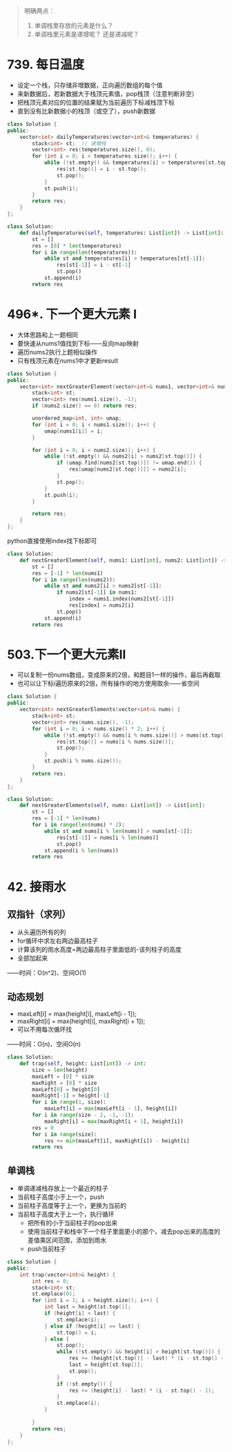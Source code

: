 > 明确两点：
>
> 1. 单调栈里存放的元素是什么？
> 2. 单调栈里元素是递增呢？ 还是递减呢？

# 739. 每日温度

- 设定一个栈，只存储非增数据，正向遍历数组的每个值
- 来新数据后，若新数据大于栈顶元素值，pop栈顶（注意判断非空）
- 把栈顶元素对应的位置的结果赋为当前遍历下标减栈顶下标
- 直到没有比新数据小的栈顶（或空了），push新数据

```c++
class Solution {
public:
    vector<int> dailyTemperatures(vector<int>& temperatures) {
        stack<int> st;  // 递增栈
        vector<int> res(temperatures.size(), 0);
        for (int i = 0; i < temperatures.size(); i++) {
            while (!st.empty() && temperatures[i] > temperatures[st.top()]) {
                res[st.top()] = i - st.top();
                st.pop();
            }
            st.push(i);
        }
        return res;
    }
};
```

```python
class Solution:
    def dailyTemperatures(self, temperatures: List[int]) -> List[int]:
        st = []
        res = [0] * len(temperatures)
        for i in range(len(temperatures)):
            while st and temperatures[i] > temperatures[st[-1]]:
                res[st[-1]] = i - st[-1]
                st.pop()
            st.append(i)
        return res
```

# 496*. 下一个更大元素 I

- 大体思路和上一题相同
- 要快速从nums1值找到下标——反向map映射
- 遍历nums2执行上题相似操作
- 只有栈顶元素在nums1中才更新result

```c++
class Solution {
public:
    vector<int> nextGreaterElement(vector<int>& nums1, vector<int>& nums2) {
        stack<int> st;
        vector<int> res(nums1.size(), -1);
        if (nums2.size() == 0) return res;

        unordered_map<int, int> umap;
        for (int i = 0; i < nums1.size(); i++) {
            umap[nums1[i]] = i;
        }

        for (int i = 0; i < nums2.size(); i++) {
            while (!st.empty() && nums2[i] > nums2[st.top()]) {
                if (umap.find(nums2[st.top()]) != umap.end()) {
                    res[umap[nums2[st.top()]]] = nums2[i];
                }
                st.pop();
            }
            st.push(i);
        }

        return res;
    }
};
```

python直接使用index找下标即可

```python
class Solution:
    def nextGreaterElement(self, nums1: List[int], nums2: List[int]) -> List[int]:
        st = []
        res = [-1] * len(nums1)
        for i in range(len(nums2)):
            while st and nums2[i] > nums2[st[-1]]:
                if nums2[st[-1]] in nums1:
                    index = nums1.index(nums2[st[-1]])
                    res[index] = nums2[i]
                st.pop()
            st.append(i)
        return res
```

# 503.下一个更大元素II

- 可以复制一份nums数组，变成原来的2倍，和题目1一样的操作，最后再截取
- 也可以让下标i遍历原来的2倍，所有操作i的地方使用取余——省空间

```c++
class Solution {
public:
    vector<int> nextGreaterElements(vector<int>& nums) {
        stack<int> st;
        vector<int> res(nums.size(), -1);
        for (int i = 0; i < nums.size() * 2; i++) {
            while (!st.empty() && nums[i % nums.size()] > nums[st.top()]) {
                res[st.top()] = nums[i % nums.size()];
                st.pop();
            }
            st.push(i % nums.size());
        }
        return res;
    }
};
```

```python
class Solution:
    def nextGreaterElements(self, nums: List[int]) -> List[int]:
        st = []
        res = [-1] * len(nums)
        for i in range(len(nums) * 2):
            while st and nums[i % len(nums)] > nums[st[-1]]:
                res[st[-1]] = nums[i % len(nums)]
                st.pop()
            st.append(i % len(nums))
        return res
```

# 42. 接雨水

## 双指针（求列）

- 从头遍历所有的列
- for循环中求左右两边最高柱子
- 计算该列的雨水高度=两边最高柱子里面低的-该列柱子的高度
- 全部加起来

——时间：O(n^2)、空间O(1)

## 动态规划

- maxLeft[i] = max(height[i], maxLeft[i - 1]);
- maxRight[i] = max(height[i], maxRight[i + 1]);
- 可以不用每次循环找

——时间：O(n)、空间O(n)

```python
class Solution:
    def trap(self, height: List[int]) -> int:
        size = len(height)
        maxLeft = [0] * size
        maxRight = [0] * size
        maxLeft[0] = height[0]
        maxRight[-1] = height[-1]
        for i in range(1, size):
            maxLeft[i] = max(maxLeft[i - 1], height[i])
        for i in range(size - 2, -1, -1):
            maxRight[i] = max(maxRight[i + 1], height[i])
        res = 0
        for i in range(size):
            res += min(maxLeft[i], maxRight[i]) - height[i]
        return res
```

## 单调栈

- 单调递减栈存放上一个最近的柱子
- 当前柱子高度小于上一个，push
- 当前柱子高度等于上一个，更换为当前的
- 当前柱子高度大于上一个，执行循环
  - 把所有的小于当前柱子的pop出来
  - 使用当前柱子和栈中下一个柱子里面更小的那个，减去pop出来的高度的差值乘区间范围，添加到雨水
  - push当前柱子

```c++
class Solution {
public:
    int trap(vector<int>& height) {
        int res = 0;
        stack<int> st;
        st.emplace(0);
        for (int i = 1; i < height.size(); i++) {
            int last = height[st.top()];
            if (height[i] < last) {
                st.emplace(i);
            } else if (height[i] == last) {
                st.top() = i;
            } else {
                st.pop();
                while (!st.empty() && height[i] > height[st.top()]) {
                    res += (height[st.top()] - last) * (i - st.top() - 1);
                    last = height[st.top()];
                    st.pop();
                }
                if (!st.empty()) {
                    res += (height[i] - last) * (i - st.top() - 1);
                }
                st.emplace(i);
            }
            
        }
        return res;
    }
};
```


